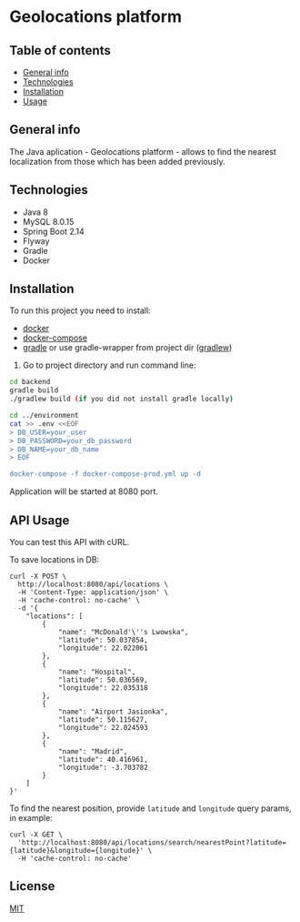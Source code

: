 # Geolocations platform

## Table of contents
* [General info](#general-info)
* [Technologies](#technologies)
* [Installation](#installation)
* [Usage](#Usage)

## General info
The Java aplication - Geolocations platform - allows to find the nearest localization from those which has been added previously.

## Technologies

* Java 8
* MySQL 8.0.15
* Spring Boot 2.14
* Flyway
* Gradle
* Docker

## Installation

To run this project you need to install:
* [docker](https://www.docker.com/get-started)
* [docker-compose](https://docs.docker.com/compose/gettingstarted/)
* [gradle](https://docs.gradle.org/current/userguide/getting_started.html) or use gradle-wrapper from project dir ([gradlew](https://github.com/adamkrupa96/geolocations-platform/blob/master/backend/gradlew))

1. Go to project directory and run command line:

```bash
cd backend
gradle build      
./gradlew build (if you did not install gradle locally)

cd ../environment
cat >> .env <<EOF
> DB_USER=your_user
> DB_PASSWORD=your_db_password
> DB_NAME=your_db_name
> EOF

docker-compose -f docker-compose-prod.yml up -d

```
Application will be started at 8080 port.

## API Usage

You can test this API with cURL.

To save locations in DB:
```cURL
curl -X POST \
  http://localhost:8080/api/locations \
  -H 'Content-Type: application/json' \
  -H 'cache-control: no-cache' \
  -d '{
    "locations": [
        {
            "name": "McDonald'\''s Lwowska",
            "latitude": 50.037854,
            "longitude": 22.022061
        },
        {
            "name": "Hospital",
            "latitude": 50.036569,
            "longitude": 22.035318
        },
        {
            "name": "Airport Jasionka",
            "latitude": 50.115627,
            "longitude": 22.024593
        },
        {
        	"name": "Madrid",
        	"latitude": 40.416961,
        	"longitude": -3.703782
        }
    ]
}'
```

To find the nearest position, provide ``latitude`` and ``longitude`` query params, in example:
```curl
curl -X GET \
  'http://localhost:8080/api/locations/search/nearestPoint?latitude={latitude}&longitude={longitude}' \
  -H 'cache-control: no-cache'
```


## License
[MIT](https://github.com/adamkrupa96/geolocations-platform/blob/master/LICENSE)
